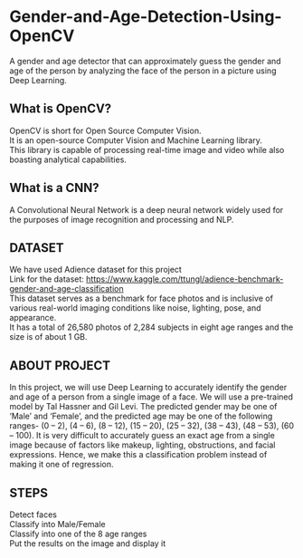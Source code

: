 # Gender-and-Age-Detection-Using-OpenCV
A gender and age detector that can approximately guess the gender and age of the person by analyzing the face of the person in a picture using Deep Learning.

## What is OpenCV?
OpenCV is short for Open Source Computer Vision.  
It is an open-source Computer Vision and Machine Learning library.  
This library is capable of processing real-time image and video while also boasting analytical capabilities.  

## What is a CNN?
A Convolutional Neural Network is a deep neural network widely used for the purposes of image recognition and processing and NLP.  

## DATASET
We have used Adience dataset for this project  
Link for the dataset: https://www.kaggle.com/ttungl/adience-benchmark-gender-and-age-classification  
This dataset serves as a benchmark for face photos and is inclusive of various real-world imaging conditions like noise, lighting, pose, and appearance.  
It has a total of 26,580 photos of 2,284 subjects in eight age ranges and the size is of about 1 GB.

## ABOUT PROJECT
In this project, we will use Deep Learning to accurately identify the gender and age of a person from a single image of a face. We will use a pre-trained model by  Tal Hassner and Gil Levi.
The predicted gender may be one of ‘Male’ and ‘Female’, and the predicted age may be one of the following ranges- (0 – 2), (4 – 6), (8 – 12), (15 – 20), (25 – 32), (38 – 43), (48 – 53), (60 – 100).
It is very difficult to accurately guess an exact age from a single image because of factors like makeup, lighting, obstructions, and facial expressions.
Hence, we make this a classification problem instead of making it one of regression.

## STEPS
Detect faces  
Classify into Male/Female  
Classify into one of the 8 age ranges  
Put the results on the image and display it

